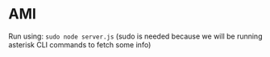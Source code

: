 # AMI

Run using: `sudo node server.js` (sudo is needed because we will be running asterisk CLI commands to fetch some info)
